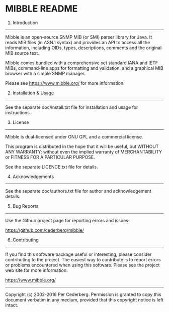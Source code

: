 MIBBLE README
=============

1. Introduction
---------------

Mibble is an open-source SNMP MIB (or SMI) parser library for Java.
It reads MIB files (in ASN.1 syntax) and provides an API to access
all the information, including OIDs, types, descriptions, comments
and the original MIB source text.

Mibble comes bundled with a comprehensive set standard IANA and
IETF MIBs, command-line apps for formatting and validation, and a
graphical MIB browser with a simple SNMP manager.

Please see https://www.mibble.org/ for more information.


2. Installation & Usage
-----------------------

See the separate doc/install.txt file for installation and usage for
instructions.


3. License
----------

Mibble is dual-licensed under GNU GPL and a commercial license.

This program is distributed in the hope that it will be useful, but
WITHOUT ANY WARRANTY; without even the implied warranty of
MERCHANTABILITY or FITNESS FOR A PARTICULAR PURPOSE.

See the separate LICENCE.txt file for details.


4. Acknowledgements
-------------------

See the separate doc/authors.txt file for author and acknowledgement
details.


5. Bug Reports
--------------

Use the Github project page for reporting errors and issues:

https://github.com/cederberg/mibble/


6. Contributing
---------------

If you find this software package useful or interesting, please
consider contributing to the project. The easiest way to contribute
is to report errors or problems encountered when using this
software. Please see the project web site for more information:

https://www.mibble.org/

_____________________________________________________________________
Copyright (c) 2002-2016 Per Cederberg. Permission is granted to copy 
this document verbatim in any medium, provided that this copyright
notice is left intact.
